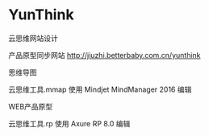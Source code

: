 # YunThink
云思维网站设计

产品原型同步网站 http://jiuzhi.betterbaby.com.cn/yunthink



思维导图


云思维工具.mmap  使用 Mindjet MindManager 2016 编辑



WEB产品原型

云思维工具.rp  使用 Axure RP 8.0 编辑


